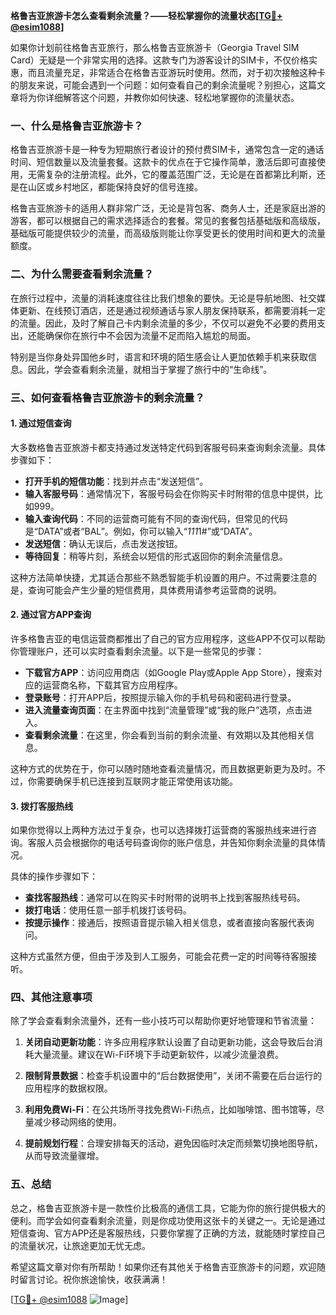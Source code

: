 **格鲁吉亚旅游卡怎么查看剩余流量？——轻松掌握你的流量状态[[TG💪+ @esim1088](https://t.me/s/esim1088)]**

如果你计划前往格鲁吉亚旅行，那么格鲁吉亚旅游卡（Georgia Travel SIM Card）无疑是一个非常实用的选择。这款专门为游客设计的SIM卡，不仅价格实惠，而且流量充足，非常适合在格鲁吉亚游玩时使用。然而，对于初次接触这种卡的朋友来说，可能会遇到一个问题：如何查看自己的剩余流量呢？别担心，这篇文章将为你详细解答这个问题，并教你如何快速、轻松地掌握你的流量状态。

### 一、什么是格鲁吉亚旅游卡？

格鲁吉亚旅游卡是一种专为短期旅行者设计的预付费SIM卡，通常包含一定的通话时间、短信数量以及流量套餐。这款卡的优点在于它操作简单，激活后即可直接使用，无需复杂的注册流程。此外，它的覆盖范围广泛，无论是在首都第比利斯，还是在山区或乡村地区，都能保持良好的信号连接。

格鲁吉亚旅游卡的适用人群非常广泛，无论是背包客、商务人士，还是家庭出游的游客，都可以根据自己的需求选择适合的套餐。常见的套餐包括基础版和高级版，基础版可能提供较少的流量，而高级版则能让你享受更长的使用时间和更大的流量额度。

### 二、为什么需要查看剩余流量？

在旅行过程中，流量的消耗速度往往比我们想象的要快。无论是导航地图、社交媒体更新、在线预订酒店，还是通过视频通话与家人朋友保持联系，都需要消耗一定的流量。因此，及时了解自己卡内剩余流量的多少，不仅可以避免不必要的费用支出，还能确保你在旅行中不会因为流量不足而陷入尴尬的局面。

特别是当你身处异国他乡时，语言和环境的陌生感会让人更加依赖手机来获取信息。因此，学会查看剩余流量，就相当于掌握了旅行中的“生命线”。

### 三、如何查看格鲁吉亚旅游卡的剩余流量？

#### 1. 通过短信查询

大多数格鲁吉亚旅游卡都支持通过发送特定代码到客服号码来查询剩余流量。具体步骤如下：

- **打开手机的短信功能**：找到并点击“发送短信”。
- **输入客服号码**：通常情况下，客服号码会在你购买卡时附带的信息中提供，比如999。
- **输入查询代码**：不同的运营商可能有不同的查询代码，但常见的代码是“DATA”或者“BAL”。例如，你可以输入“*111*1#”或“DATA”。
- **发送短信**：确认无误后，点击发送按钮。
- **等待回复**：稍等片刻，系统会以短信的形式返回你的剩余流量信息。

这种方法简单快捷，尤其适合那些不熟悉智能手机设置的用户。不过需要注意的是，查询可能会产生少量的短信费用，具体费用请参考运营商的说明。

#### 2. 通过官方APP查询

许多格鲁吉亚的电信运营商都推出了自己的官方应用程序，这些APP不仅可以帮助你管理账户，还可以实时查看剩余流量。以下是一些常见的步骤：

- **下载官方APP**：访问应用商店（如Google Play或Apple App Store），搜索对应的运营商名称，下载其官方应用程序。
- **登录账号**：打开APP后，按照提示输入你的手机号码和密码进行登录。
- **进入流量查询页面**：在主界面中找到“流量管理”或“我的账户”选项，点击进入。
- **查看剩余流量**：在这里，你会看到当前的剩余流量、有效期以及其他相关信息。

这种方式的优势在于，你可以随时随地查看流量情况，而且数据更新更为及时。不过，你需要确保手机已连接到互联网才能正常使用该功能。

#### 3. 拨打客服热线

如果你觉得以上两种方法过于复杂，也可以选择拨打运营商的客服热线来进行咨询。客服人员会根据你的电话号码查询你的账户信息，并告知你剩余流量的具体情况。

具体的操作步骤如下：

- **查找客服热线**：通常可以在购买卡时附带的说明书上找到客服热线号码。
- **拨打电话**：使用任意一部手机拨打该号码。
- **按提示操作**：接通后，按照语音提示输入相关信息，或者直接向客服代表询问。

这种方式虽然方便，但由于涉及到人工服务，可能会花费一定的时间等待客服接听。

### 四、其他注意事项

除了学会查看剩余流量外，还有一些小技巧可以帮助你更好地管理和节省流量：

1. **关闭自动更新功能**：许多应用程序默认设置了自动更新功能，这会导致后台消耗大量流量。建议在Wi-Fi环境下手动更新软件，以减少流量浪费。
   
2. **限制背景数据**：检查手机设置中的“后台数据使用”，关闭不需要在后台运行的应用程序的数据权限。

3. **利用免费Wi-Fi**：在公共场所寻找免费Wi-Fi热点，比如咖啡馆、图书馆等，尽量减少移动网络的使用。

4. **提前规划行程**：合理安排每天的活动，避免因临时决定而频繁切换地图导航，从而导致流量骤增。

### 五、总结

总之，格鲁吉亚旅游卡是一款性价比极高的通信工具，它能为你的旅行提供极大的便利。而学会如何查看剩余流量，则是你成功使用这张卡的关键之一。无论是通过短信查询、官方APP还是客服热线，只要你掌握了正确的方法，就能随时掌控自己的流量状况，让旅途更加无忧无虑。

希望这篇文章对你有所帮助！如果你还有其他关于格鲁吉亚旅游卡的问题，欢迎随时留言讨论。祝你旅途愉快，收获满满！

[[TG💪+ @esim1088](https://t.me/s/esim1088) ![Image](https://i.postimg.cc/4NQfJmqS/Snipaste-2025-05-13-00-14-12.png)]